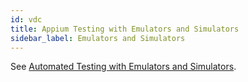 ```yaml
---
id: vdc
title: Appium Testing with Emulators and Simulators
sidebar_label: Emulators and Simulators
---
```


See [Automated Testing with Emulators and Simulators](https://wiki.saucelabs.com/pages/viewpage.action?pageId=92677303).
